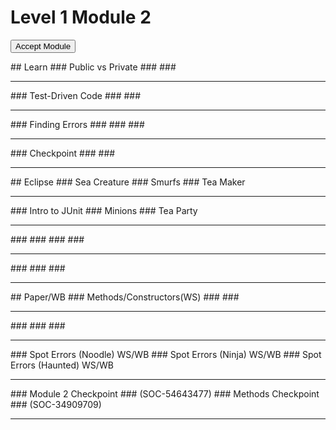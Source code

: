 
# Level 1 Module 2
  <form action="http://bit.ly/l1m2code" id="moduleButtonForm" method="get">
   <button id="acceptModuleButton" type="submit">
    <span>
     Accept Module
    </span>
   </button>
  </form>
  <!-- <h3><a href="../Level_1_Cheat_Guide.pdf">Cheat Sheet</a></h3> -->
## Learn
### Public vs Private
###
###
   <hr/>
### Test-Driven Code
###
###
   <hr/>
### Finding Errors
###
###
###
   <hr/>
### Checkpoint
###
###
   <hr/>
## Eclipse
### Sea Creature
### Smurfs
### Tea Maker
   <hr/>
### Intro to JUnit
### Minions
### Tea Party
   <hr/>
###
###
###
###
   <hr/>
###
###
###
   <hr/>
## Paper/WB
### Methods/Constructors(WS)
###
###
   <hr/>
###
###
###
   <hr/>
### Spot Errors (Noodle) WS/WB
### Spot Errors (Ninja) WS/WB
### Spot Errors (Haunted) WS/WB
   <hr/>
### Module 2 Checkpoint
### (SOC-54643477)
### Methods Checkpoint
### (SOC-34909709)
   <hr/>
  
 

